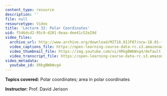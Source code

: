 ```yaml
---
content_type: resource
description: ''
file: null
resourcetype: Video
title: 'Lecture 32: Polar Coordinates'
uid: f546dcd2-95c9-d201-0eaa-dee41c52e29d
video_files:
  archive_url: http://www.archive.org/download/MIT18.01JF07/ocw-18.01-f07-lec32_300k.mp4
  video_captions_file: https://open-learning-course-data-rc.s3.amazonaws.com/18-01-single-variable-calculus-fall-2006/114fbf9229445f2abc9319c1f302a9ff_XRkgBWbWvg4.vtt
  video_thumbnail_file: https://img.youtube.com/vi/XRkgBWbWvg4/default.jpg
  video_transcript_file: https://open-learning-course-data-rc.s3.amazonaws.com/18-01-single-variable-calculus-fall-2006/eb9cfed229dadaaf3db636de1d2d05f9_XRkgBWbWvg4.pdf
video_metadata:
  youtube_id: XRkgBWbWvg4
---
```


**Topics covered:** Polar coordinates; area in polar coordinates

**Instructor:** Prof. David Jerison
